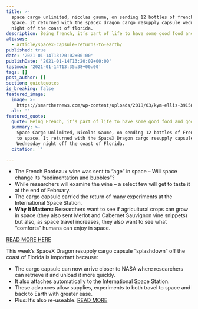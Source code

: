 ```yaml
---
title: >-
  space cargo unlimited, nicolas gaume, on sending 12 bottles of french wine to
  space. it returned with the spacex dragon cargo resupply capsule wednesday
  night off the coast of florida.
description: Being french, it’s part of life to have some good food and good wine.
aliases:
  - article/spacex-capsule-returns-to-earth/
published: true
date: '2021-01-14T13:20:02+00:00'
publishDate: '2021-01-14T13:20:02+00:00'
lastmod: '2021-01-14T13:35:38+00:00'
tags: []
post_author: []
section: quickquotes
is_breaking: false
featured_image:
  image: >-
    https://smarthernews.com/wp-content/uploads/2018/03/kym-ellis-391585-unsplash-scaled.jpg
  alt: ''
featured_quote:
  quote: Being French, it’s part of life to have some good food and good wine.
  summary: >-
    Space Cargo Unlimited, Nicolas Gaume, on sending 12 bottles of French wine
    to space. It returned with the SpaceX Dragon cargo resupply capsule
    Wednesday night off the coast of Florida.
  citation: ''

---
```

*   The French Bordeaux wine was sent to “age” in space – Will space change its “sedimentation and bubbles”?
*   While researchers will examine the wine – a select few will get to taste it at the end of February.
*   The cargo capsule carried the return of many experiments at the International Space Station.
*   **Why It Matters:** Researchers want to see if agricultural crops can grow in space (they also sent Merlot and Cabernet Sauvignon vine snippets) but also, as space travel increases, they also want to see what “comforts” humans can enjoy in space.

[READ MORE HERE](\"https://apnews.com/article/french-wine-vines-head-home-from-space-7b6618c03efa9b02b5d929a937cbb234\")

This week’s SpaceX Dragon resupply cargo capsule “splashdown” off the coast of Florida is important because:

*   The cargo capsule can now arrive closer to NASA where researchers can retrieve it and unload it more quickly.
*   It also attaches automatically to the International Space Station.
*   These advances allow supplies, experiments to both travel to space and back to Earth with greater ease.
*   Plus: It’s also re-useable. [READ MORE](\"https://www.space.com/spacex-upgraded-dragon-crs-21-atlantic-splashdown\")